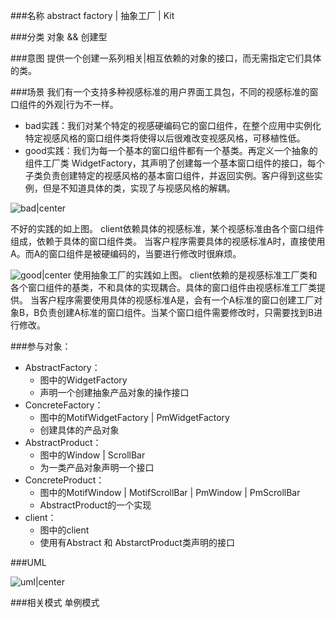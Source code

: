 <!--
author: 刘青
date: 2016-04-02
title: 抽象工厂模式
tags: 抽象工厂 对象创建型模式
category: fundation/design_patterns
status: publish
summary: 提供一个创建一系列相关|相互依赖的对象的接口，而无需指定它们具体的类。
-->
###名称
abstract factory | 抽象工厂 | Kit

###分类
对象 && 创建型

###意图
提供一个创建一系列相关|相互依赖的对象的接口，而无需指定它们具体的类。

###场景
我们有一个支持多种视感标准的用户界面工具包，不同的视感标准的窗口组件的外观|行为不一样。
- bad实践：我们对某个特定的视感硬编码它的窗口组件，在整个应用中实例化特定视感风格的窗口组件类将使得以后很难改变视感风格，可移植性低。
- good实践：我们为每一个基本的窗口组件都有一个基类。再定义一个抽象的组件工厂类 WidgetFactory，其声明了创建每一个基本窗口组件的接口，每个子类负责创建特定的视感风格的基本窗口组件，并返回实例。客户得到这些实例，但是不知道具体的类，实现了与视感风格的解耦。



![bad|center](http://7nliuximu.liuximu.com/design_patterns_abstract_factory_bad.png)

不好的实践的如上图。
client依赖具体的视感标准，某个视感标准由各个窗口组件组成，依赖于具体的窗口组件类。
当客户程序需要具体的视感标准A时，直接使用A。而A的窗口组件是被硬编码的，当要进行修改时很麻烦。

![good|center](http://7nliuximu.liuximu.com/design_patterns_abstract_factory_good.png)
使用抽象工厂的实践如上图。
client依赖的是视感标准工厂类和各个窗口组件的基类，不和具体的实现耦合。具体的窗口组件由视感标准工厂类提供。
当客户程序需要使用具体的视感标准A是，会有一个A标准的窗口创建工厂对象B，B负责创建A标准的窗口组件。当某个窗口组件需要修改时，只需要找到B进行修改。

###参与对象：
- AbstractFactory：
	- 图中的WidgetFactory
	- 声明一个创建抽象产品对象的操作接口
- ConcreteFactory：
	- 图中的MotifWidgetFactory | PmWidgetFactory
	- 创建具体的产品对象
- AbstractProduct：
	- 图中的Window | ScrollBar
	- 为一类产品对象声明一个接口
- ConcreteProduct：
	- 图中的MotifWindow | MotifScrollBar | PmWindow | PmScrollBar
	- AbstractProduct的一个实现
- client：
	- 图中的client
	- 使用有Abstract 和 AbstarctProduct类声明的接口

###UML

![uml|center](http://7nliuximu.liuximu.com/design_patterns_abstract_factory_uml.png)

###相关模式
单例模式

